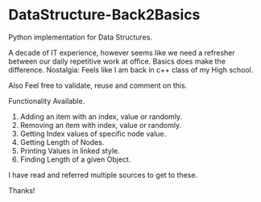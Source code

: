# DataStructure-Back2Basics

Python implementation for Data Structures. 

A decade of IT experience, however seems like we need a refresher between our daily repetitive work at office. Basics does make the difference. 
Nostalgia: Feels like I am back in c++ class of my High school. 


Also Feel free to validate, reuse and comment on this.

Functionality Available.<br />
  1. Adding an item with an index, value or randomly. <br />
  2. Removing an item with index, value or randomly. <br />
  3. Getting Index values of specific node value. 
  4. Getting Length of Nodes. <br />
  5. Printing Values in linked style. <br />
  6. Finding Length of a given Object.<br />

I have read and referred multiple sources to get to these.  

Thanks!
